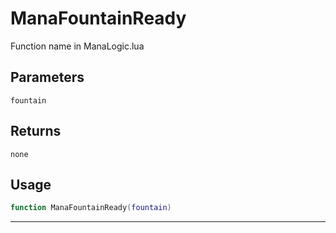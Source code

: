 # ManaFountainReady
Function name in ManaLogic.lua
## Parameters
`fountain`
## Returns
`none`
## Usage
```lua
function ManaFountainReady(fountain)
```
---
